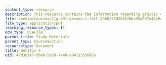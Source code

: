```yaml
---
content_type: resource
description: This resource contains the information regarding genitiv 4.
file: /media/courses/21g-401-german-i-fall-2008/47d383e7bba05a987e48a9411355698a_MIT21G_401F08_genitiv4.pdf
file_type: application/pdf
learning_resource_types: []
ocw_type: OCWFile
parent_title: Study Materials
parent_type: CourseSection
resourcetype: Document
title: Genitiv 4
uid: 47d383e7-bba0-5a98-7e48-a9411355698a
---
```

